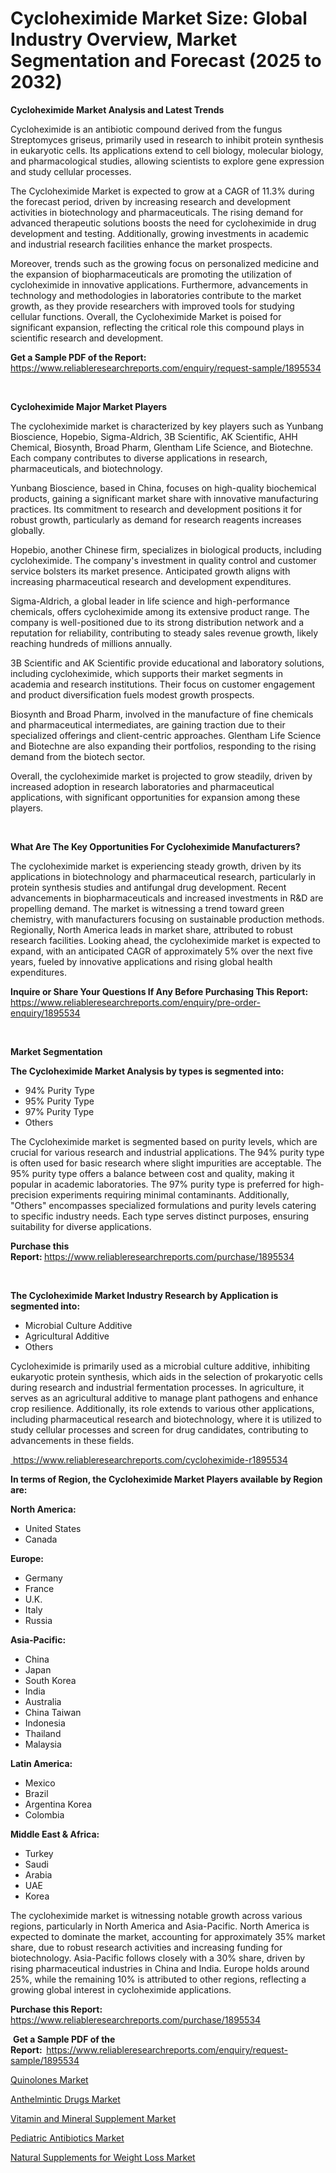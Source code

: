 <p><h1>Cycloheximide Market Size: Global Industry Overview, Market Segmentation and Forecast (2025 to 2032)</h1></p><p><strong>Cycloheximide Market Analysis and Latest Trends</strong></p>
<p><p>Cycloheximide is an antibiotic compound derived from the fungus Streptomyces griseus, primarily used in research to inhibit protein synthesis in eukaryotic cells. Its applications extend to cell biology, molecular biology, and pharmacological studies, allowing scientists to explore gene expression and study cellular processes. </p><p>The Cycloheximide Market is expected to grow at a CAGR of 11.3% during the forecast period, driven by increasing research and development activities in biotechnology and pharmaceuticals. The rising demand for advanced therapeutic solutions boosts the need for cycloheximide in drug development and testing. Additionally, growing investments in academic and industrial research facilities enhance the market prospects.</p><p>Moreover, trends such as the growing focus on personalized medicine and the expansion of biopharmaceuticals are promoting the utilization of cycloheximide in innovative applications. Furthermore, advancements in technology and methodologies in laboratories contribute to the market growth, as they provide researchers with improved tools for studying cellular functions. Overall, the Cycloheximide Market is poised for significant expansion, reflecting the critical role this compound plays in scientific research and development.</p></p>
<p><strong>Get a Sample PDF of the Report:&nbsp;</strong> <a href="https://www.reliableresearchreports.com/enquiry/request-sample/1895534?utm_campaign=33&utm_medium=2&utm_source=Github&utm_content=ia&utm_term=08032025&utm_id=cycloheximide">https://www.reliableresearchreports.com/enquiry/request-sample/1895534</a></p>
<p>&nbsp;</p>
<p><strong>Cycloheximide Major Market Players</strong></p>
<p><p>The cycloheximide market is characterized by key players such as Yunbang Bioscience, Hopebio, Sigma-Aldrich, 3B Scientific, AK Scientific, AHH Chemical, Biosynth, Broad Pharm, Glentham Life Science, and Biotechne. Each company contributes to diverse applications in research, pharmaceuticals, and biotechnology.</p><p>Yunbang Bioscience, based in China, focuses on high-quality biochemical products, gaining a significant market share with innovative manufacturing practices. Its commitment to research and development positions it for robust growth, particularly as demand for research reagents increases globally.</p><p>Hopebio, another Chinese firm, specializes in biological products, including cycloheximide. The company's investment in quality control and customer service bolsters its market presence. Anticipated growth aligns with increasing pharmaceutical research and development expenditures.</p><p>Sigma-Aldrich, a global leader in life science and high-performance chemicals, offers cycloheximide among its extensive product range. The company is well-positioned due to its strong distribution network and a reputation for reliability, contributing to steady sales revenue growth, likely reaching hundreds of millions annually.</p><p>3B Scientific and AK Scientific provide educational and laboratory solutions, including cycloheximide, which supports their market segments in academia and research institutions. Their focus on customer engagement and product diversification fuels modest growth prospects.</p><p>Biosynth and Broad Pharm, involved in the manufacture of fine chemicals and pharmaceutical intermediates, are gaining traction due to their specialized offerings and client-centric approaches. Glentham Life Science and Biotechne are also expanding their portfolios, responding to the rising demand from the biotech sector.</p><p>Overall, the cycloheximide market is projected to grow steadily, driven by increased adoption in research laboratories and pharmaceutical applications, with significant opportunities for expansion among these players.</p></p>
<p>&nbsp;</p>
<p><strong>What Are The Key Opportunities For Cycloheximide Manufacturers?</strong></p>
<p><p>The cycloheximide market is experiencing steady growth, driven by its applications in biotechnology and pharmaceutical research, particularly in protein synthesis studies and antifungal drug development. Recent advancements in biopharmaceuticals and increased investments in R&D are propelling demand. The market is witnessing a trend toward green chemistry, with manufacturers focusing on sustainable production methods. Regionally, North America leads in market share, attributed to robust research facilities. Looking ahead, the cycloheximide market is expected to expand, with an anticipated CAGR of approximately 5% over the next five years, fueled by innovative applications and rising global health expenditures.</p></p>
<p><strong>Inquire or Share Your Questions If Any Before Purchasing This Report:</strong> <a href="https://www.reliableresearchreports.com/enquiry/pre-order-enquiry/1895534?utm_campaign=33&utm_medium=2&utm_source=Github&utm_content=ia&utm_term=08032025&utm_id=cycloheximide">https://www.reliableresearchreports.com/enquiry/pre-order-enquiry/1895534</a></p>
<p>&nbsp;</p>
<p><strong>Market Segmentation</strong></p>
<p><strong>The Cycloheximide Market Analysis by types is segmented into:</strong></p>
<p><ul><li>94% Purity Type</li><li>95% Purity Type</li><li>97% Purity Type</li><li>Others</li></ul></p>
<p><p>The Cycloheximide market is segmented based on purity levels, which are crucial for various research and industrial applications. The 94% purity type is often used for basic research where slight impurities are acceptable. The 95% purity type offers a balance between cost and quality, making it popular in academic laboratories. The 97% purity type is preferred for high-precision experiments requiring minimal contaminants. Additionally, "Others" encompasses specialized formulations and purity levels catering to specific industry needs. Each type serves distinct purposes, ensuring suitability for diverse applications.</p></p>
<p><strong>Purchase this Report:&nbsp;</strong><a href="https://www.reliableresearchreports.com/purchase/1895534?utm_campaign=33&utm_medium=2&utm_source=Github&utm_content=ia&utm_term=08032025&utm_id=cycloheximide">https://www.reliableresearchreports.com/purchase/1895534</a></p>
<p>&nbsp;</p>
<p><strong>The Cycloheximide Market Industry Research by Application is segmented into:</strong></p>
<p><ul><li>Microbial Culture Additive</li><li>Agricultural Additive</li><li>Others</li></ul></p>
<p><p>Cycloheximide is primarily used as a microbial culture additive, inhibiting eukaryotic protein synthesis, which aids in the selection of prokaryotic cells during research and industrial fermentation processes. In agriculture, it serves as an agricultural additive to manage plant pathogens and enhance crop resilience. Additionally, its role extends to various other applications, including pharmaceutical research and biotechnology, where it is utilized to study cellular processes and screen for drug candidates, contributing to advancements in these fields.</p></p>
<p><a href="https://www.reliableresearchreports.com/cycloheximide-r1895534?utm_campaign=33&utm_medium=2&utm_source=Github&utm_content=ia&utm_term=08032025&utm_id=cycloheximide">&nbsp;https://www.reliableresearchreports.com/cycloheximide-r1895534</a></p>
<p><strong>In terms of Region, the Cycloheximide Market Players available by Region are:</strong></p>
<p>
    <p> <strong> North America: </strong>
        <ul>
            <li>United States</li>
            <li>Canada</li>
        </ul>
        </p> 
    <p> <strong> Europe: </strong>
        <ul>
            <li>Germany</li>
            <li>France</li>
            <li>U.K.</li>
            <li>Italy</li>
            <li>Russia</li>
        </ul>
        </p> 
    <p> <strong> Asia-Pacific: </strong>
        <ul>
            <li>China</li>
            <li>Japan</li>
            <li>South Korea</li>
            <li>India</li>
            <li>Australia</li>
            <li>China Taiwan</li>
            <li>Indonesia</li>
            <li>Thailand</li>
            <li>Malaysia</li>
        </ul>
        </p> 
    <p> <strong> Latin America: </strong>
        <ul>
            <li>Mexico</li>
            <li>Brazil</li>
            <li>Argentina Korea</li>
            <li>Colombia</li>
        </ul>
        </p> 
    <p> <strong> Middle East & Africa: </strong>
        <ul>
            <li>Turkey</li>
            <li>Saudi</li>
            <li>Arabia</li>
            <li>UAE</li>
            <li>Korea</li>
        </ul>
    </p>
    </p>
<p><p>The cycloheximide market is witnessing notable growth across various regions, particularly in North America and Asia-Pacific. North America is expected to dominate the market, accounting for approximately 35% market share, due to robust research activities and increasing funding for biotechnology. Asia-Pacific follows closely with a 30% share, driven by rising pharmaceutical industries in China and India. Europe holds around 25%, while the remaining 10% is attributed to other regions, reflecting a growing global interest in cycloheximide applications.</p></p>
<p><strong>Purchase this Report: </strong><a href="https://www.reliableresearchreports.com/purchase/1895534?utm_campaign=33&utm_medium=2&utm_source=Github&utm_content=ia&utm_term=08032025&utm_id=cycloheximide">https://www.reliableresearchreports.com/purchase/1895534</a></p>
<p>&nbsp;<strong>Get a Sample PDF of the Report:&nbsp;&nbsp;</strong><a href="https://www.reliableresearchreports.com/enquiry/request-sample/1895534?utm_campaign=33&utm_medium=2&utm_source=Github&utm_content=ia&utm_term=08032025&utm_id=cycloheximide">https://www.reliableresearchreports.com/enquiry/request-sample/1895534</a></p>
<p><strong></strong></p>
<p><p><a href="https://github.com/hadshpinay/Market-Research-Report-List-1/blob/main/quinolones-market.md?utm_campaign=33&utm_medium=2&utm_source=Github&utm_content=ia&utm_term=08032025&utm_id=cycloheximide">Quinolones Market</a></p><p><a href="https://github.com/danzopachllq/Market-Research-Report-List-1/blob/main/anthelmintic-drugs-market.md?utm_campaign=33&utm_medium=2&utm_source=Github&utm_content=ia&utm_term=08032025&utm_id=cycloheximide">Anthelmintic Drugs Market</a></p><p><a href="https://github.com/catlowdarcys/Market-Research-Report-List-1/blob/main/vitamin-and-mineral-supplement-market.md?utm_campaign=33&utm_medium=2&utm_source=Github&utm_content=ia&utm_term=08032025&utm_id=cycloheximide">Vitamin and Mineral Supplement Market</a></p><p><a href="https://github.com/kushtajibenk64/Market-Research-Report-List-1/blob/main/pediatric-antibiotics-market.md?utm_campaign=33&utm_medium=2&utm_source=Github&utm_content=ia&utm_term=08032025&utm_id=cycloheximide">Pediatric Antibiotics Market</a></p><p><a href="https://github.com/lourdesmai100/Market-Research-Report-List-1/blob/main/natural-supplements-for-weight-loss-market.md?utm_campaign=33&utm_medium=2&utm_source=Github&utm_content=ia&utm_term=08032025&utm_id=cycloheximide">Natural Supplements for Weight Loss Market</a></p></p>